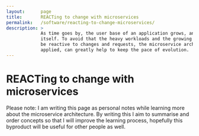 ```yaml
---
layout:      page
title:       REACTing to change with microservices
permalink:   /software/reacting-to-change-microservices/
description: >
             As time goes by, the user base of an application grows, and so does the application
             itself. To avoid that the heavy workloads and the growing codebase submerge us, and
             be reactive to changes and requests, the microservice architecture, if properly
             applied, can greatly help to keep the pace of evolution.
---
```


# REACTing to change with microservices

<div class="note">
    Please note: I am writing this page as personal notes while learning more about the microservice
    architecture. By writing this I aim to summarise and order concepts so that I will improve the
    learning process, hopefully this byproduct will be useful for other people as well.
</div>

